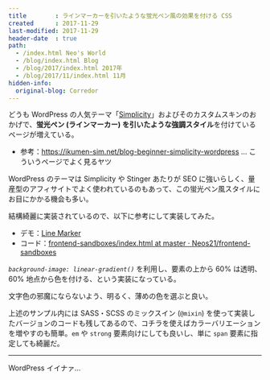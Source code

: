 ```yaml
---
title        : ラインマーカーを引いたような蛍光ペン風の効果を付ける CSS
created      : 2017-11-29
last-modified: 2017-11-29
header-date  : true
path:
  - /index.html Neo's World
  - /blog/index.html Blog
  - /blog/2017/index.html 2017年
  - /blog/2017/11/index.html 11月
hidden-info:
  original-blog: Corredor
---
```


どうも WordPress の人気テーマ「[Simplicity](https://wp-simplicity.com/)」およびそのカスタムスキンのおかげで、**蛍光ペン (ラインマーカー) を引いたような強調スタイル**を付けているページが増えている。

- 参考：<https://ikumen-sim.net/blog-beginner-simplicity-wordpress> … こういうページでよく見るヤツ

WordPress のテーマは Simplicity や Stinger あたりが SEO に強いらしく、量産型のアフィサイトでよく使われているのもあって、この蛍光ペン風スタイルにお目にかかる機会も多い。

結構綺麗に実装されているので、以下に参考にして実装してみた。

- デモ：[Line Marker](https://neos21.github.io/frontend-sandboxes/line-marker/index.html)
- コード：[frontend-sandboxes/index.html at master · Neos21/frontend-sandboxes](https://github.com/neos21/frontend-sandboxes/blob/master/line-marker/index.html)

*`background-image: linear-gradient()`* を利用し、要素の上から 60% は透明、60% 地点から色を付ける、という実装になっている。

文字色の邪魔にならないよう、明るく、薄めの色を選ぶと良い。

上述のサンプル内には SASS・SCSS のミックスイン (`@mixin`) を使って実装したバージョンのコードも残してあるので、コチラを使えばカラーバリエーションを増やすのも簡単。`em` や `strong` 要素向けにしても良いし、単に `span` 要素に指定しても綺麗だ。

---

WordPress イイナァ…
